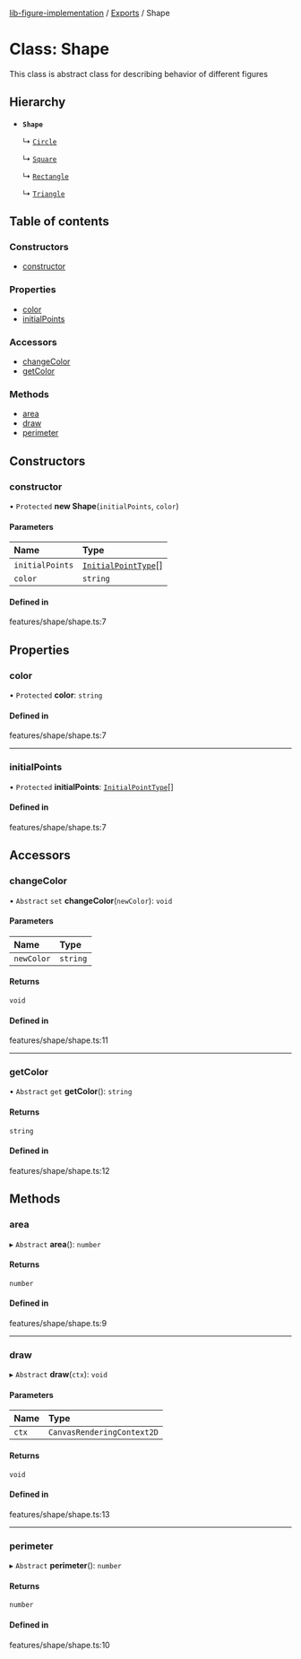 [lib-figure-implementation](../README.md) / [Exports](../modules.md) / Shape

# Class: Shape

This class is abstract class for describing behavior of different figures

## Hierarchy

- **`Shape`**

  ↳ [`Circle`](Circle.md)

  ↳ [`Square`](Square.md)

  ↳ [`Rectangle`](Rectangle.md)

  ↳ [`Triangle`](Triangle.md)

## Table of contents

### Constructors

- [constructor](Shape.md#constructor)

### Properties

- [color](Shape.md#color)
- [initialPoints](Shape.md#initialpoints)

### Accessors

- [changeColor](Shape.md#changecolor)
- [getColor](Shape.md#getcolor)

### Methods

- [area](Shape.md#area)
- [draw](Shape.md#draw)
- [perimeter](Shape.md#perimeter)

## Constructors

### constructor

• `Protected` **new Shape**(`initialPoints`, `color`)

#### Parameters

| Name | Type |
| :------ | :------ |
| `initialPoints` | [`InitialPointType`](../modules.md#initialpointtype)[] |
| `color` | `string` |

#### Defined in

features/shape/shape.ts:7

## Properties

### color

• `Protected` **color**: `string`

#### Defined in

features/shape/shape.ts:7

___

### initialPoints

• `Protected` **initialPoints**: [`InitialPointType`](../modules.md#initialpointtype)[]

#### Defined in

features/shape/shape.ts:7

## Accessors

### changeColor

• `Abstract` `set` **changeColor**(`newColor`): `void`

#### Parameters

| Name | Type |
| :------ | :------ |
| `newColor` | `string` |

#### Returns

`void`

#### Defined in

features/shape/shape.ts:11

___

### getColor

• `Abstract` `get` **getColor**(): `string`

#### Returns

`string`

#### Defined in

features/shape/shape.ts:12

## Methods

### area

▸ `Abstract` **area**(): `number`

#### Returns

`number`

#### Defined in

features/shape/shape.ts:9

___

### draw

▸ `Abstract` **draw**(`ctx`): `void`

#### Parameters

| Name | Type |
| :------ | :------ |
| `ctx` | `CanvasRenderingContext2D` |

#### Returns

`void`

#### Defined in

features/shape/shape.ts:13

___

### perimeter

▸ `Abstract` **perimeter**(): `number`

#### Returns

`number`

#### Defined in

features/shape/shape.ts:10
